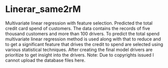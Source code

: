 # Linerar_same2rM
Multivariate linear regression with feature selection. Predicted the total credit card spend of customers. The data contains the records of five thousand customers and more than 100 drivers. To predict the total spend multivariate linear regression method is used along with that to reduce and to get a significant feature that drives the credit to spend are selected using various statistical techniques. After creating the final model drivers are prioritize to get insight into the drivers. Note: Due to copyrights issued I cannot upload the database files here.
